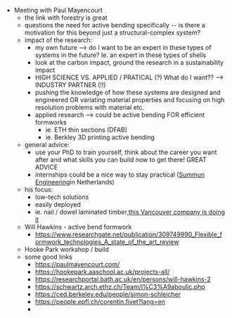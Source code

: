- Meeting with Paul Mayencourt
	- the link with forestry is great
	- questions the need for active bending specifically -- is there a motivation for this beyond just a structural-complex system?
	- impact of the research:
		- my own future --> do I want to be an expert in these types of systems in the future? Ie. an expert in these types of shells
		- look at the carbon impact, ground the research in a sustainability impact
		- HIGH SCIENCE VS. APPLIED / PRATICAL (?) What do I want?? --> INDUSTRY PARTNER (!!)
		- pushing the knowledge of how these systems are designed and engineered OR variating material properties and focusing on high resolution problems with material etc.
		- applied research --> could be active bending FOR efficient formworks
			- ie. ETH thin sections (DFAB)
			- ie. Berkley 3D printing active bending
	- general advice:
		- use your PhD to train yourself, think about the career you want after and what skills you can build now to get there! GREAT ADVICE
		- internships could be a nice way to stay practical ([Summun Engineering](https://www.summum.engineering/)in Netherlands)
	- his focus:
		- low-tech solutions
		- easily deployed
		- ie. nail / dowel laminated timber,[this Vancouver company is doing it](https://mercermasstimber.com/)
	- Will Hawkins - active bend formwork
		- https://www.researchgate.net/publication/309749990_Flexible_formwork_technologies_A_state_of_the_art_review
	- Hooke Park workshop / build
	- some good links
		- https://paulmayencourt.com/
		- https://hookepark.aaschool.ac.uk/projects-all/
		- https://researchportal.bath.ac.uk/en/persons/will-hawkins-2
		- https://schwartz.arch.ethz.ch/Team/l%C3%A9aboulic.php
		- https://ced.berkeley.edu/people/simon-schleicher
		- https://people.epfl.ch/corentin.fivet?lang=en
		-